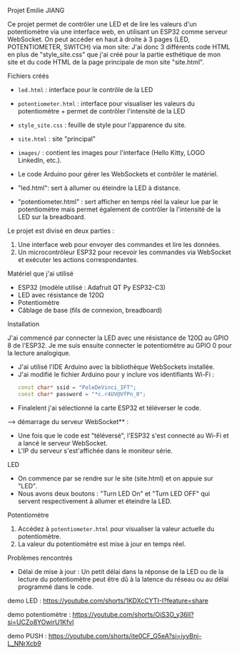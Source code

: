 Projet Emilie JIANG

Ce projet permet de contrôler une LED et de lire les valeurs d'un potentiomètre via une interface web, en utilisant un ESP32 comme serveur WebSocket. On peut accéder en haut à droite à 3 pages (LED, POTENTIOMETER, SWITCH) via mon site:
J'ai donc 3 différents code HTML en plus de "style_site.css" que j'ai créé pour la partie esthétique de mon site et du code HTML de la page principale de mon site "site.html".


Fichiers créés 

- `led.html` : interface pour le contrôle de la LED
- `potentiometer.html` : interface pour visualiser les valeurs du potentiomètre + permet de contrôler l'intensité de la LED
- `style_site.css` : feuille de style pour l'apparence du site.
- `site.html` : site "principal"
- `images/` : contient les images pour l'interface (Hello Kitty, LOGO LinkedIn, etc.).
- Le code Arduino pour gérer les WebSockets et contrôler le matériel.


- "led.html": sert à allumer ou éteindre la LED à distance.
- "potentiometer.html" : sert afficher en temps réel la valeur lue par le potentiomètre mais permet également de contrôler la l'intensité de la LED sur la breadboard.


Le projet est divisé en deux parties :
1. Une interface web pour envoyer des commandes et lire les données.
2. Un microcontrôleur ESP32 pour recevoir les commandes via WebSocket et exécuter les actions correspondantes.


Matériel que j'ai utilisé

- ESP32 (modèle utilisé : Adafruit QT Py ESP32-C3)
- LED avec résistance de 120Ω
- Potentiomètre
- Câblage de base (fils de connexion, breadboard)


Installation

J'ai commencé par connecter la LED avec une résistance de 120Ω au GPIO 8 de l'ESP32.
Je me suis ensuite connecter le potentiomètre au GPIO 0 pour la lecture analogique.
   
- J'ai utilisé l'IDE Arduino avec la bibliothèque WebSockets installée.
- J'ai modifié le fichier Arduino pour y inclure vos identifiants Wi-Fi :
     ```cpp
    const char* ssid = "PoleDeVinci_IFT";
    const char* password = "*c.r4UV@VfPn_0";

     ```
- Finalelent j'ai sélectionné la carte ESP32 et téléverser le code.

--> démarrage du serveur WebSocket** :
   
   - Une fois que le code est "téléversé", l'ESP32 s'est connecté au Wi-Fi et a lancé le serveur WebSocket.
   - L'IP du serveur s'est'affichée dans le moniteur série.



LED

- On commence par se rendre sur le site (site.html) et on appuie sur "LED".
- Nous avons deux boutons : "Turn LED On" et "Turn LED OFF" qui servent respectivement à allumer et éteindre la LED. 


Potentiomètre

1. Accédez à `potentiometer.html` pour visualiser la valeur actuelle du potentiomètre.
2. La valeur du potentiomètre est mise à jour en temps réel.



Problèmes rencontrés 

- Délai de mise à jour : Un petit délai dans la réponse de la LED ou de la lecture du potentiomètre peut être dû à la latence du réseau ou au délai programmé dans le code.


demo LED : https://youtube.com/shorts/1KDXcCYTI-I?feature=share

demo potentiomètre : https://youtube.com/shorts/OiS3O_y36lI?si=UCZo8YOwirU1KfvI

demo PUSH : https://youtube.com/shorts/ite0CF_G5eA?si=iyyBnj-L_NNrXcb9





